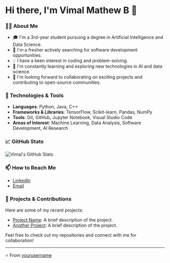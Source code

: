 # Hi there, I'm Vimal Mathew B 👋

### 👨‍💻 About Me

- 🎓 I'm a 3rd-year student pursuing a degree in Artificial Intelligence and Data Science.
- 💼 I'm a fresher actively searching for software development opportunities.
- 💡 I have a keen interest in coding and problem-solving.
- 🌱 I'm constantly learning and exploring new technologies in AI and data science.
- 🤝 I'm looking forward to collaborating on exciting projects and contributing to open-source communities.

### 🔧 Technologies & Tools

- **Languages**: Python, Java, C++
- **Frameworks & Libraries**: TensorFlow, Scikit-learn, Pandas, NumPy
- **Tools**: Git, GitHub, Jupyter Notebook, Visual Studio Code
- **Areas of Interest**: Machine Learning, Data Analysis, Software Development, AI Research

### 📈 GitHub Stats

![Vimal's GitHub Stats](https://github-readme-stats.vercel.app/api?username=Vimal-Mathew16&show_icons=true&theme=radical)

### 📫 How to Reach Me

- [LinkedIn](https://www.linkedin.com/in/yourprofile)
- [Email](mailto:your-email@example.com)

### 🌟 Projects & Contributions

Here are some of my recent projects:

- [Project Name](https://github.com/yourusername/project-name): A brief description of the project.
- [Another Project](https://github.com/yourusername/another-project): A brief description of the project.

Feel free to check out my repositories and connect with me for collaboration!

---

⭐️ From [yourusername](https://github.com/yourusername)
